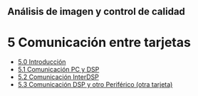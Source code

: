 ## Análisis de imagen y control de calidad

# 5 Comunicación entre tarjetas

* [5.0 Introducción](5.0%20Introducción.md)
* [5.1 Comunicación PC y DSP](5.1%20Comunicación%20PC%20y%20DSP.md)
* [5.2 Comunicación InterDSP](5.2%20Comunicación%20InterDSP.md)
* [5.3 Comunicación DSP y otro Periférico (otra tarjeta)](5.3%20Comunicación%20DSP%20y%20otro%20Periférico%20(otra%20tarjeta).md)

